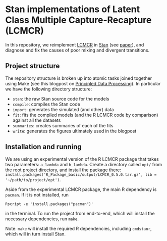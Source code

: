 # Stan implementations of Latent Class Multiple Capture-Recapture (LCMCR)

In this repository, we reimplement [LCMCR](https://cran.r-project.org/web/packages/LCMCR/index.html) in [Stan](https://mc-stan.org) (see [paper](https://onlinelibrary.wiley.com/doi/pdf/10.1111/biom.12502?casa_token=xzENWZqrOeIAAAAA:zgosPYNHnSRy23hm8fOtstkMBzYGagL50Vv_QZ2uKx-dPT_-NBPjRLcY-vvLIGKOJ0wjxFj_KXQA3-aR)), and diagnose and fix the causes of poor mixing and divergent transitions.

## Project structure

The repository structure is broken up into atomic tasks joined together using Make (see this blogpost on [Principled Data Processing](https://hrdag.org/2016/06/14/the-task-is-a-quantum-of-workflow/)). In particular we have the following directory structure:

- `stan`: the raw Stan source code for the models
- `compile`: compiles the Stan code
- `import`: generates the simulated (and other) data
- `fit`: fits the compiled models (and the R LCMCR code by comparison) against all the datasets
- `summaries`: creates summaries of each of the fits
- `write`: generates the figures ultimately used in the blogpost

## Installation and running

We are using an experimental version of the R LCMCR package that takes two parameters: `a_lambda` and `b_lambda`. Create a directory called `opt/` from the root project directory, and install the package there: `install.packages('R_Package_basic/output/LCMCR_0.5.0.tar.gz', lib = '~/path/to/project/opt')`.

Aside from the experimental LCMCR package, the main R dependency is `pacman`. If it is not installed, run

```
Rscript -e 'install.packages("pacman")'
```

in the terminal. To run the project from end-to-end, which will install the necessary dependencies, run `make`.

Note: `make` will install the required R dependencies, including `cmdstanr`, which will in turn install Stan.

